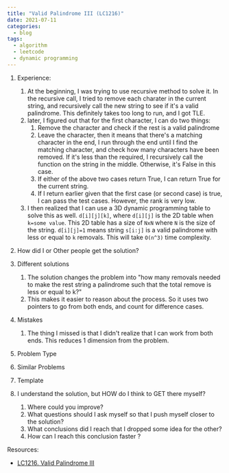```yaml
---
title: "Valid Palindrome III (LC1216)"
date: 2021-07-11
categories:
  - blog
tags:
  - algorithm
  - leetcode
  - dynamic programming
---
```


1. Experience:
    1. At the beginning, I was trying to use recursive method to solve it. In the recursive call, I tried to remove each charater in the current string, and recursively call the new string to see if it's a valid palindrome. This definitely takes too long to run, and I got TLE.
    2. later, I figured out that for the first character, I can do two things: 
        1. Remove the character and check if the rest is a valid palindrome
        2. Leave the character, then it means that there's a matching character in the end, I run through the end until I find the matching character, and check how many characters have been removed. If it's less than the required, I recursively call the function on the string in the middle. Otherwise, it's False in this case.
        3. If either of the above two cases return True, I can return True for the current string. 
        4. If I return earlier given that the first case (or second case) is true, I can pass the test cases. However, the rank is very low.
    3. I then realized that I can use a 3D dynamic programming table to solve this as well. `d[i][j][k]`, where `d[i][j]` is the 2D table when `k=some value`. This 2D table has a size of `NxN` where `N` is the size of the string. `d[i][j]=1` means string `s[i:j]` is a valid palindrome with less or equal to `k` removals. This will take `O(n^3)` time complexity.

2. How did I or Other people get the solution? 

3. Different solutions
    1. The solution changes the problem into "how many removals needed to make the rest string a palindrome such that the total remove is less or equal to k?"
    2. This makes it easier to reason about the process. So it uses two pointers to go from both ends, and count for difference cases. 
4. Mistakes
    1. The thing I missed is that I didn't realize that I can work from both ends. This reduces 1 dimension from the problem.

5. Problem Type


  
6. Similar Problems

7. Template

8. I understand the solution, but HOW do I think to GET there myself?
    1. Where could you improve?
    2. What questions should I ask myself so that I push myself closer to the solution? 
    3. What conclusions did I reach that I dropped some idea for the other?
    4. How can I reach this conclusion faster ?
    



Resources:
* [LC1216. Valid Palindrome III][LeetCode Link]

[LeetCode Link]: https://leetcode.com/problems/valid-palindrome-iii/